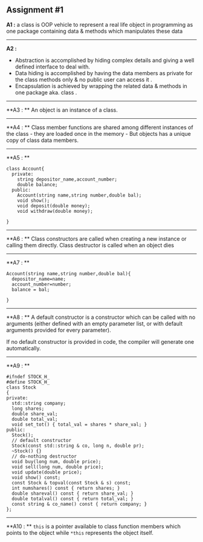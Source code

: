 ## Assignment #1

**A1 :**  a class is OOP vehicle to represent a real life object in programming as one package containing data & methods which manipulates these data

---

**A2 :**   
* Abstraction is accomplished by hiding complex details and giving a well defined interface to deal with.
* Data hiding is accomplished by having the data members as private for the class methods only & no public user can access it .
*  Encapsulation is achieved by wrapping the related data & methods in one package aka. class .

---

**A3 : ** An object is an instance of a class.

---

**A4 : ** Class member functions are shared among different instances of the class - they are loaded once in the memory - But objects has a unique copy of class data members.

---
**A5 : **

    class Account{
      private:
        string depositor_name,account_number;
        double balance;
      public:
        Account(string name,string number,double bal);
        void show();
        void deposit(double money);
        void withdraw(double money);

    }

---

**A6 : ** Class constructors are called when creating a new instance or calling them directly. Class destructor is called when an object dies

---
**A7 : **

    Account(string name,string number,double bal){
      depositor_name=name;
      account_number=number;
      balance = bal;

    }
---
**A8 : **
A default constructor is a constructor which can be called with no arguments (either defined with an empty parameter list, or with default arguments provided for every parameter).

If no default constructor is provided in code, the compiler will generate one automatically.

---
**A9 : **

    #ifndef STOCK_H_
    #define STOCK_H_
    class Stock
    {
    private:
      std::string company;
      long shares;
      double share_val;
      double total_val;
      void set_tot() { total_val = shares * share_val; }
    public:
      Stock();
      // default constructor
      Stock(const std::string & co, long n, double pr);
      ~Stock() {}
      // do-nothing destructor
      void buy(long num, double price);
      void sell(long num, double price);
      void update(double price);
      void show() const;
      const Stock & topval(const Stock & s) const;
      int numshares() const { return shares; }
      double shareval() const { return share_val; }
      double totalval() const { return total_val; }
      const string & co_name() const { return company; }
    };

---
**A10 : ** `this` is a pointer available to class function members which points to the object while `*this` represents the object itself.
